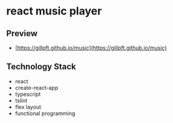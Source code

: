 # react music player
## Preview
- [https://gillpft.github.io/music](https://gillpft.github.io/music)

## Technology Stack
- react 
- create-react-app
- typescript 
- tslint
- flex layout
- functional programming